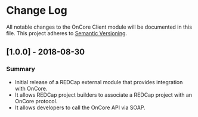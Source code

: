 # Change Log
All notable changes to the OnCore Client module will be documented in this file.
This project adheres to [Semantic Versioning](http://semver.org/).

## [1.0.0] - 2018-08-30
### Summary
- Initial release of a REDCap external module that provides integration with OnCore.
- It allows REDCap project builders to associate a REDCap project with an OnCore protocol.
- It allows developers to call the OnCore API via SOAP.
